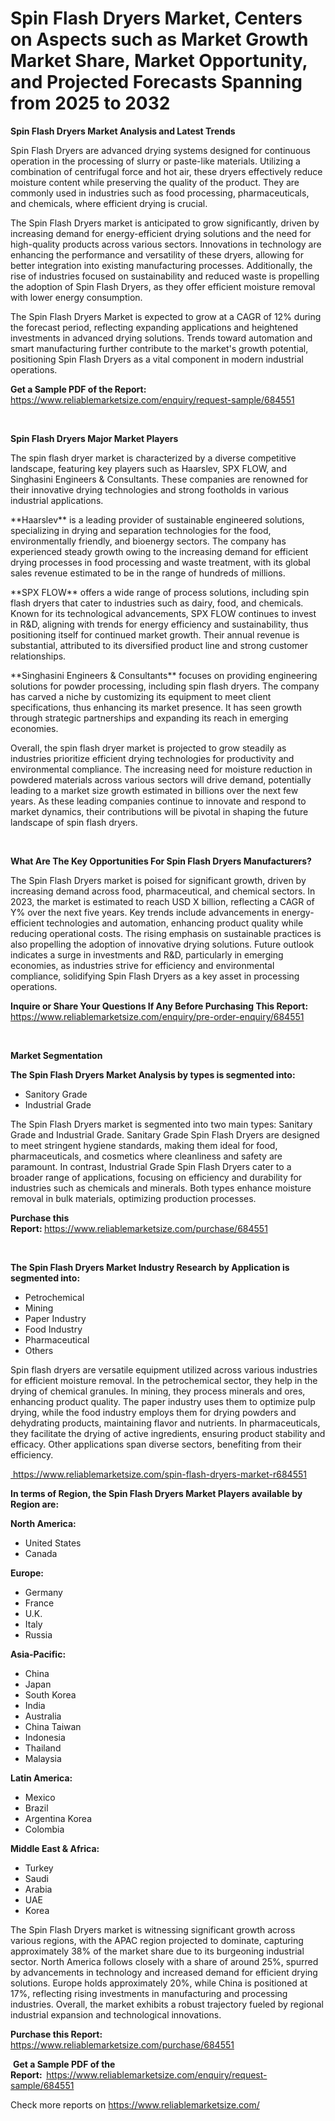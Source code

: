 <p><h1>Spin Flash Dryers Market, Centers on Aspects such as Market Growth Market Share, Market Opportunity, and Projected Forecasts Spanning from 2025 to 2032</h1></p><p><strong>Spin Flash Dryers Market Analysis and Latest Trends</strong></p>
<p><p>Spin Flash Dryers are advanced drying systems designed for continuous operation in the processing of slurry or paste-like materials. Utilizing a combination of centrifugal force and hot air, these dryers effectively reduce moisture content while preserving the quality of the product. They are commonly used in industries such as food processing, pharmaceuticals, and chemicals, where efficient drying is crucial.</p><p>The Spin Flash Dryers market is anticipated to grow significantly, driven by increasing demand for energy-efficient drying solutions and the need for high-quality products across various sectors. Innovations in technology are enhancing the performance and versatility of these dryers, allowing for better integration into existing manufacturing processes. Additionally, the rise of industries focused on sustainability and reduced waste is propelling the adoption of Spin Flash Dryers, as they offer efficient moisture removal with lower energy consumption. </p><p>The Spin Flash Dryers Market is expected to grow at a CAGR of 12% during the forecast period, reflecting expanding applications and heightened investments in advanced drying solutions. Trends toward automation and smart manufacturing further contribute to the market's growth potential, positioning Spin Flash Dryers as a vital component in modern industrial operations.</p></p>
<p><strong>Get a Sample PDF of the Report:&nbsp;</strong> <a href="https://www.reliablemarketsize.com/enquiry/request-sample/684551?utm_campaign=2464&utm_medium=2&utm_source=Github&utm_content=ia&utm_term=21022025&utm_id=spin-flash-dryers">https://www.reliablemarketsize.com/enquiry/request-sample/684551</a></p>
<p>&nbsp;</p>
<p><strong>Spin Flash Dryers Major Market Players</strong></p>
<p><p>The spin flash dryer market is characterized by a diverse competitive landscape, featuring key players such as Haarslev, SPX FLOW, and Singhasini Engineers & Consultants. These companies are renowned for their innovative drying technologies and strong footholds in various industrial applications.</p><p>**Haarslev** is a leading provider of sustainable engineered solutions, specializing in drying and separation technologies for the food, environmentally friendly, and bioenergy sectors. The company has experienced steady growth owing to the increasing demand for efficient drying processes in food processing and waste treatment, with its global sales revenue estimated to be in the range of hundreds of millions.</p><p>**SPX FLOW** offers a wide range of process solutions, including spin flash dryers that cater to industries such as dairy, food, and chemicals. Known for its technological advancements, SPX FLOW continues to invest in R&D, aligning with trends for energy efficiency and sustainability, thus positioning itself for continued market growth. Their annual revenue is substantial, attributed to its diversified product line and strong customer relationships.</p><p>**Singhasini Engineers & Consultants** focuses on providing engineering solutions for powder processing, including spin flash dryers. The company has carved a niche by customizing its equipment to meet client specifications, thus enhancing its market presence. It has seen growth through strategic partnerships and expanding its reach in emerging economies.</p><p>Overall, the spin flash dryer market is projected to grow steadily as industries prioritize efficient drying technologies for productivity and environmental compliance. The increasing need for moisture reduction in powdered materials across various sectors will drive demand, potentially leading to a market size growth estimated in billions over the next few years. As these leading companies continue to innovate and respond to market dynamics, their contributions will be pivotal in shaping the future landscape of spin flash dryers.</p></p>
<p>&nbsp;</p>
<p><strong>What Are The Key Opportunities For Spin Flash Dryers Manufacturers?</strong></p>
<p><p>The Spin Flash Dryers market is poised for significant growth, driven by increasing demand across food, pharmaceutical, and chemical sectors. In 2023, the market is estimated to reach USD X billion, reflecting a CAGR of Y% over the next five years. Key trends include advancements in energy-efficient technologies and automation, enhancing product quality while reducing operational costs. The rising emphasis on sustainable practices is also propelling the adoption of innovative drying solutions. Future outlook indicates a surge in investments and R&D, particularly in emerging economies, as industries strive for efficiency and environmental compliance, solidifying Spin Flash Dryers as a key asset in processing operations.</p></p>
<p><strong>Inquire or Share Your Questions If Any Before Purchasing This Report:</strong> <a href="https://www.reliablemarketsize.com/enquiry/pre-order-enquiry/684551?utm_campaign=2464&utm_medium=2&utm_source=Github&utm_content=ia&utm_term=21022025&utm_id=spin-flash-dryers">https://www.reliablemarketsize.com/enquiry/pre-order-enquiry/684551</a></p>
<p>&nbsp;</p>
<p><strong>Market Segmentation</strong></p>
<p><strong>The Spin Flash Dryers Market Analysis by types is segmented into:</strong></p>
<p><ul><li>Sanitory Grade</li><li>Industrial Grade</li></ul></p>
<p><p>The Spin Flash Dryers market is segmented into two main types: Sanitary Grade and Industrial Grade. Sanitary Grade Spin Flash Dryers are designed to meet stringent hygiene standards, making them ideal for food, pharmaceuticals, and cosmetics where cleanliness and safety are paramount. In contrast, Industrial Grade Spin Flash Dryers cater to a broader range of applications, focusing on efficiency and durability for industries such as chemicals and minerals. Both types enhance moisture removal in bulk materials, optimizing production processes.</p></p>
<p><strong>Purchase this Report:&nbsp;</strong><a href="https://www.reliablemarketsize.com/purchase/684551?utm_campaign=2464&utm_medium=2&utm_source=Github&utm_content=ia&utm_term=21022025&utm_id=spin-flash-dryers">https://www.reliablemarketsize.com/purchase/684551</a></p>
<p>&nbsp;</p>
<p><strong>The Spin Flash Dryers Market Industry Research by Application is segmented into:</strong></p>
<p><ul><li>Petrochemical</li><li>Mining</li><li>Paper Industry</li><li>Food Industry</li><li>Pharmaceutical</li><li>Others</li></ul></p>
<p><p>Spin flash dryers are versatile equipment utilized across various industries for efficient moisture removal. In the petrochemical sector, they help in the drying of chemical granules. In mining, they process minerals and ores, enhancing product quality. The paper industry uses them to optimize pulp drying, while the food industry employs them for drying powders and dehydrating products, maintaining flavor and nutrients. In pharmaceuticals, they facilitate the drying of active ingredients, ensuring product stability and efficacy. Other applications span diverse sectors, benefiting from their efficiency.</p></p>
<p><a href="https://www.reliablemarketsize.com/spin-flash-dryers-market-r684551?utm_campaign=2464&utm_medium=2&utm_source=Github&utm_content=ia&utm_term=21022025&utm_id=spin-flash-dryers">&nbsp;https://www.reliablemarketsize.com/spin-flash-dryers-market-r684551</a></p>
<p><strong>In terms of Region, the Spin Flash Dryers Market Players available by Region are:</strong></p>
<p>
    <p> <strong> North America: </strong>
        <ul>
            <li>United States</li>
            <li>Canada</li>
        </ul>
        </p> 
    <p> <strong> Europe: </strong>
        <ul>
            <li>Germany</li>
            <li>France</li>
            <li>U.K.</li>
            <li>Italy</li>
            <li>Russia</li>
        </ul>
        </p> 
    <p> <strong> Asia-Pacific: </strong>
        <ul>
            <li>China</li>
            <li>Japan</li>
            <li>South Korea</li>
            <li>India</li>
            <li>Australia</li>
            <li>China Taiwan</li>
            <li>Indonesia</li>
            <li>Thailand</li>
            <li>Malaysia</li>
        </ul>
        </p> 
    <p> <strong> Latin America: </strong>
        <ul>
            <li>Mexico</li>
            <li>Brazil</li>
            <li>Argentina Korea</li>
            <li>Colombia</li>
        </ul>
        </p> 
    <p> <strong> Middle East & Africa: </strong>
        <ul>
            <li>Turkey</li>
            <li>Saudi</li>
            <li>Arabia</li>
            <li>UAE</li>
            <li>Korea</li>
        </ul>
    </p>
    </p>
<p><p>The Spin Flash Dryers market is witnessing significant growth across various regions, with the APAC region projected to dominate, capturing approximately 38% of the market share due to its burgeoning industrial sector. North America follows closely with a share of around 25%, spurred by advancements in technology and increased demand for efficient drying solutions. Europe holds approximately 20%, while China is positioned at 17%, reflecting rising investments in manufacturing and processing industries. Overall, the market exhibits a robust trajectory fueled by regional industrial expansion and technological innovations.</p></p>
<p><strong>Purchase this Report: </strong><a href="https://www.reliablemarketsize.com/purchase/684551?utm_campaign=2464&utm_medium=2&utm_source=Github&utm_content=ia&utm_term=21022025&utm_id=spin-flash-dryers">https://www.reliablemarketsize.com/purchase/684551</a></p>
<p>&nbsp;<strong>Get a Sample PDF of the Report:&nbsp;&nbsp;</strong><a href="https://www.reliablemarketsize.com/enquiry/request-sample/684551?utm_campaign=2464&utm_medium=2&utm_source=Github&utm_content=ia&utm_term=21022025&utm_id=spin-flash-dryers">https://www.reliablemarketsize.com/enquiry/request-sample/684551</a></p>
<p><strong></strong></p>
<p>Check more reports on <a href="https://www.reliablemarketsize.com/?utm_campaign=2464&utm_medium=2&utm_source=Github&utm_content=ia&utm_term=21022025&utm_id=spin-flash-dryers">https://www.reliablemarketsize.com/</a></p>